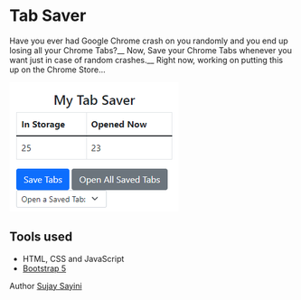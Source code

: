 # Tab Saver
Have you ever had Google Chrome crash on you randomly and you end up losing all your Chrome Tabs?__
Now, Save your Chrome Tabs whenever you want just in case of random crashes.__
Right now, working on putting this up on the Chrome Store...

![screenshot](https://github.com/SujaySayini/chrome_extension_tab_saver/blob/main/images/screenshot.png?raw=true)

## Tools used

* HTML, CSS and JavaScript
* [Bootstrap 5](https://getbootstrap.com/docs/5.0/getting-started/introduction/)

Author [Sujay Sayini](https://www.linkedin.com/in/sujay-sayini/)
